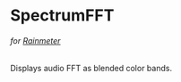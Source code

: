# SpectrumFFT
###### for [Rainmeter](https://www.rainmeter.net/)
Displays audio FFT as blended color bands.
